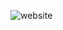 ![website](https://user-images.githubusercontent.com/86959180/127671595-1bd9fa4b-0d47-4234-9117-6f9a16f8e770.png)
